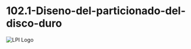 # 102.1-Diseno-del-particionado-del-disco-duro
![LPI Logo](../../../wallpaper/diogenes_linux.png "Buscando al hombre nuevo")
